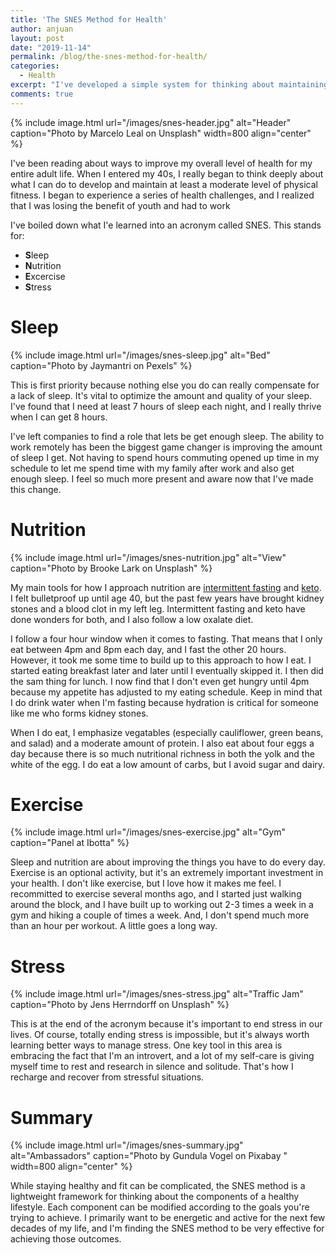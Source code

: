 ```yaml
---
title: 'The SNES Method for Health'
author: anjuan
layout: post
date: "2019-11-14"
permalink: /blog/the-snes-method-for-health/
categories:
  - Health
excerpt: "I've developed a simple system for thinking about maintaining my health."
comments: true
---
```


{% include image.html url="/images/snes-header.jpg" alt="Header" caption="Photo by Marcelo Leal on Unsplash" width=800 align="center" %}

I've been reading about ways to improve my overall level of health for my entire adult life. When I entered my 40s, I really began to think deeply about what I can do to develop and maintain at least a moderate level of physical fitness. I began to experience a series of health challenges, and I realized that I was losing the benefit of youth and had to work 


I've boiled down what I'e learned into an acronym called SNES. This stands for:

* **S**leep
* **N**utrition
* **E**xcercise
* **S**tress

# Sleep

{% include image.html url="/images/snes-sleep.jpg" alt="Bed" caption="Photo by Jaymantri on Pexels" %}

This is first priority because nothing else you do can really compensate for a lack of sleep. It's vital to optimize the amount and quality of your sleep. I've found that I need at least 7 hours of sleep each night, and I really thrive when I can get 8 hours.

I've left companies to find a role that lets be get enough sleep. The ability to work remotely has been the biggest game changer is improving the amount of sleep I get. Not having to spend hours commuting opened up time in my schedule to let me spend time with my family after work and also get enough sleep. I feel so much more present and aware now that I've made this change.

# Nutrition

{% include image.html url="/images/snes-nutrition.jpg" alt="View" caption="Photo by Brooke Lark on Unsplash" %}

My main tools for how I approach nutrition are [intermittent fasting](https://www.healthline.com/nutrition/intermittent-fasting-guide) and [keto](https://www.webmd.com/diet/ss/slideshow-ketogenic-diet). I felt bulletproof up until age 40, but the past few years have brought kidney stones and a blood clot in my left leg. Intermittent fasting and keto have done wonders for both, and I also follow a low oxalate diet.

I follow a four hour window when it comes to fasting. That means that I only eat between 4pm and 8pm each day, and I fast the other 20 hours. However, it took me some time to build up to this approach to how I eat. I started eating breakfast later and later until I eventually skipped it. I then did the sam thing for lunch. I now find that I don't even get hungry until 4pm because my appetite has adjusted to my eating schedule. Keep in mind that I do drink water when I'm fasting because hydration is critical for someone like me who forms kidney stones.

When I do eat, I emphasize vegatables (especially cauliflower, green beans, and salad) and a moderate amount of protein. I also eat about four eggs a day because there is so much nutritional richness in both the yolk and the white of the egg. I do eat a low amount of carbs, but I avoid sugar and dairy.

# Exercise

{% include image.html url="/images/snes-exercise.jpg" alt="Gym" caption="Panel at Ibotta" %}

Sleep and nutrition are about improving the things you have to do every day. Exercise is an optional activity, but it's an extremely important investment in your health. I don't like exercise, but I love how it makes me feel. I recommitted to exercise several months ago, and I started just walking around the block, and I have built up to working out 2-3 times a week in a gym and hiking a couple of times a week. And, I don't spend much more than an hour per workout. A little goes a long way.

# Stress

{% include image.html url="/images/snes-stress.jpg" alt="Traffic Jam" caption="Photo by Jens Herrndorff on Unsplash" %}

This is at the end of the acronym because it's important to end stress in our lives. Of course, totally ending stress is impossible, but it's always worth learning better ways to manage stress. One key tool in this area is embracing the fact that I'm an introvert, and a lot of my self-care is giving myself time to rest and research in silence and solitude. That's how I recharge and recover from stressful situations.

# Summary

{% include image.html url="/images/snes-summary.jpg" alt="Ambassadors" caption="Photo by Gundula Vogel on Pixabay " width=800 align="center" %}

While staying healthy and fit can be complicated, the SNES method is a lightweight framework for thinking about the components of a healthy lifestyle. Each component can be modified according to the goals you're trying to achieve. I primarily want to be energetic and active for the next few decades of my life, and I'm finding the SNES method to be very effective for achieving those outcomes.
